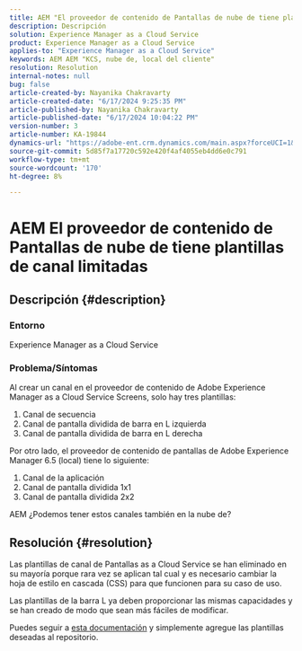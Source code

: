 ```yaml
---
title: AEM "El proveedor de contenido de Pantallas de nube de tiene plantillas de canal limitadas"
description: Descripción
solution: Experience Manager as a Cloud Service
product: Experience Manager as a Cloud Service
applies-to: "Experience Manager as a Cloud Service"
keywords: AEM AEM "KCS, nube de, local del cliente"
resolution: Resolution
internal-notes: null
bug: false
article-created-by: Nayanika Chakravarty
article-created-date: "6/17/2024 9:25:35 PM"
article-published-by: Nayanika Chakravarty
article-published-date: "6/17/2024 10:04:22 PM"
version-number: 3
article-number: KA-19844
dynamics-url: "https://adobe-ent.crm.dynamics.com/main.aspx?forceUCI=1&pagetype=entityrecord&etn=knowledgearticle&id=dabdf11d-f02c-ef11-840b-0022480a40c2"
source-git-commit: 5d85f7a17720c592e420f4af4055eb4dd6e0c791
workflow-type: tm+mt
source-wordcount: '170'
ht-degree: 8%

---
```


# AEM El proveedor de contenido de Pantallas de nube de tiene plantillas de canal limitadas

## Descripción {#description}


### <b>Entorno</b>

Experience Manager as a Cloud Service

### <b>Problema/Síntomas</b>

Al crear un canal en el proveedor de contenido de Adobe Experience Manager as a Cloud Service Screens, solo hay tres plantillas:

1. Canal de secuencia
2. Canal de pantalla dividida de barra en L izquierda
3. Canal de pantalla dividida de barra en L derecha




Por otro lado, el proveedor de contenido de pantallas de Adobe Experience Manager 6.5 (local) tiene lo siguiente:

1. Canal de la aplicación
2. Canal de pantalla dividida 1x1
3. Canal de pantalla dividida 2x2


AEM ¿Podemos tener estos canales también en la nube de?


## Resolución {#resolution}


Las plantillas de canal de Pantallas as a Cloud Service se han eliminado en su mayoría porque rara vez se aplican tal cual y es necesario cambiar la hoja de estilo en cascada (CSS) para que funcionen para su caso de uso.

Las plantillas de la barra L ya deben proporcionar las mismas capacidades y se han creado de modo que sean más fáciles de modificar.

Puedes seguir a [esta documentación](https://experienceleague.adobe.com/en/docs/experience-manager-screens/user-guide/developing/creating-custom-templates-multizone-layouts) y simplemente agregue las plantillas deseadas al repositorio.
